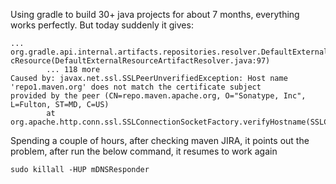 Using gradle to build 30+ java projects for about 7 months, everything works perfectly. But today suddenly it gives:

```
...
org.gradle.api.internal.artifacts.repositories.resolver.DefaultExternalResourceArtifactResolver.downloadStati
cResource(DefaultExternalResourceArtifactResolver.java:97)
        ... 118 more
Caused by: javax.net.ssl.SSLPeerUnverifiedException: Host name 'repo1.maven.org' does not match the certificate subject
provided by the peer (CN=repo.maven.apache.org, O="Sonatype, Inc", L=Fulton, ST=MD, C=US)
        at org.apache.http.conn.ssl.SSLConnectionSocketFactory.verifyHostname(SSLConnectionSocketFactory.java:465)
```

Spending a couple of hours, after checking maven JIRA, it points out the problem, after run the below command, 
it resumes to work again

```
sudo killall -HUP mDNSResponder
```
